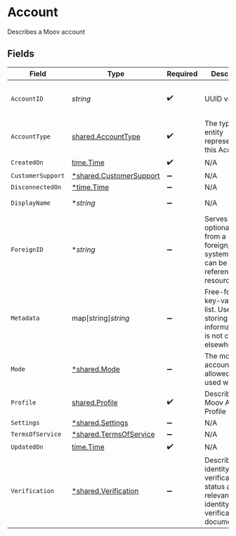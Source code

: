 # Account

Describes a Moov account


## Fields

| Field                                                                                                   | Type                                                                                                    | Required                                                                                                | Description                                                                                             | Example                                                                                                 |
| ------------------------------------------------------------------------------------------------------- | ------------------------------------------------------------------------------------------------------- | ------------------------------------------------------------------------------------------------------- | ------------------------------------------------------------------------------------------------------- | ------------------------------------------------------------------------------------------------------- |
| `AccountID`                                                                                             | *string*                                                                                                | :heavy_check_mark:                                                                                      | UUID v4                                                                                                 | ec7e1848-dc80-4ab0-8827-dd7fc0737b43                                                                    |
| `AccountType`                                                                                           | [shared.AccountType](../../models/shared/accounttype.md)                                                | :heavy_check_mark:                                                                                      | The type of entity represented by this Account                                                          | business                                                                                                |
| `CreatedOn`                                                                                             | [time.Time](https://pkg.go.dev/time#Time)                                                               | :heavy_check_mark:                                                                                      | N/A                                                                                                     |                                                                                                         |
| `CustomerSupport`                                                                                       | [*shared.CustomerSupport](../../models/shared/customersupport.md)                                       | :heavy_minus_sign:                                                                                      | N/A                                                                                                     |                                                                                                         |
| `DisconnectedOn`                                                                                        | [*time.Time](https://pkg.go.dev/time#Time)                                                              | :heavy_minus_sign:                                                                                      | N/A                                                                                                     |                                                                                                         |
| `DisplayName`                                                                                           | **string*                                                                                               | :heavy_minus_sign:                                                                                      | N/A                                                                                                     | Whole Body Fitness                                                                                      |
| `ForeignID`                                                                                             | **string*                                                                                               | :heavy_minus_sign:                                                                                      | Serves as an optional alias from a foreign/external system which can be used to reference this resource | 4528aba-b9a1-11eb-8529-0242ac13003                                                                      |
| `Metadata`                                                                                              | map[string]*string*                                                                                     | :heavy_minus_sign:                                                                                      | Free-form key-value pair list. Useful for storing information that is not captured elsewhere.           |                                                                                                         |
| `Mode`                                                                                                  | [*shared.Mode](../../models/shared/mode.md)                                                             | :heavy_minus_sign:                                                                                      | The mode this account is allowed to be used within.                                                     | production                                                                                              |
| `Profile`                                                                                               | [shared.Profile](../../models/shared/profile.md)                                                        | :heavy_check_mark:                                                                                      | Describes a Moov Account Profile                                                                        |                                                                                                         |
| `Settings`                                                                                              | [*shared.Settings](../../models/shared/settings.md)                                                     | :heavy_minus_sign:                                                                                      | N/A                                                                                                     |                                                                                                         |
| `TermsOfService`                                                                                        | [*shared.TermsOfService](../../models/shared/termsofservice.md)                                         | :heavy_minus_sign:                                                                                      | N/A                                                                                                     |                                                                                                         |
| `UpdatedOn`                                                                                             | [time.Time](https://pkg.go.dev/time#Time)                                                               | :heavy_check_mark:                                                                                      | N/A                                                                                                     |                                                                                                         |
| `Verification`                                                                                          | [*shared.Verification](../../models/shared/verification.md)                                             | :heavy_minus_sign:                                                                                      | Describes identity verification status and relevant identity verification documents                     |                                                                                                         |